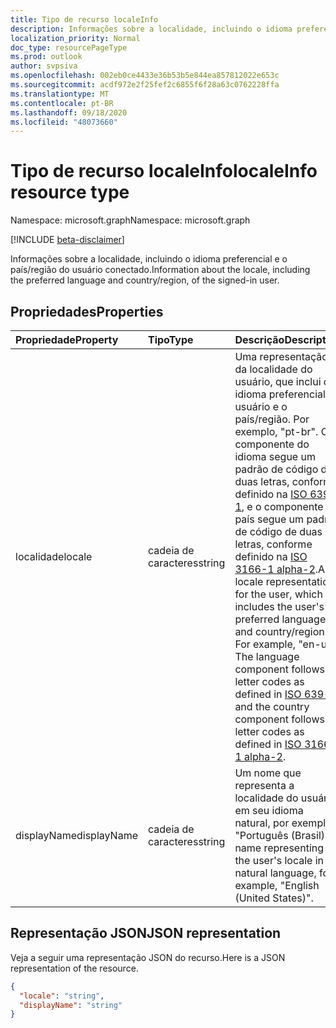 ```yaml
---
title: Tipo de recurso localeInfo
description: Informações sobre a localidade, incluindo o idioma preferencial e o país/região do usuário conectado.
localization_priority: Normal
doc_type: resourcePageType
ms.prod: outlook
author: svpsiva
ms.openlocfilehash: 002eb0ce4433e36b53b5e844ea857812022e653c
ms.sourcegitcommit: acdf972e2f25fef2c6855f6f28a63c0762228ffa
ms.translationtype: MT
ms.contentlocale: pt-BR
ms.lasthandoff: 09/18/2020
ms.locfileid: "48073660"
---
```

# <a name="localeinfo-resource-type"></a><span data-ttu-id="ca611-103">Tipo de recurso localeInfo</span><span class="sxs-lookup"><span data-stu-id="ca611-103">localeInfo resource type</span></span>

<span data-ttu-id="ca611-104">Namespace: microsoft.graph</span><span class="sxs-lookup"><span data-stu-id="ca611-104">Namespace: microsoft.graph</span></span>

[!INCLUDE [beta-disclaimer](../../includes/beta-disclaimer.md)]

<span data-ttu-id="ca611-105">Informações sobre a localidade, incluindo o idioma preferencial e o país/região do usuário conectado.</span><span class="sxs-lookup"><span data-stu-id="ca611-105">Information about the locale, including the preferred language and country/region, of the signed-in user.</span></span>


## <a name="properties"></a><span data-ttu-id="ca611-106">Propriedades</span><span class="sxs-lookup"><span data-stu-id="ca611-106">Properties</span></span>
| <span data-ttu-id="ca611-107">Propriedade</span><span class="sxs-lookup"><span data-stu-id="ca611-107">Property</span></span>     | <span data-ttu-id="ca611-108">Tipo</span><span class="sxs-lookup"><span data-stu-id="ca611-108">Type</span></span>   |<span data-ttu-id="ca611-109">Descrição</span><span class="sxs-lookup"><span data-stu-id="ca611-109">Description</span></span>|
|:---------------|:--------|:----------|
|<span data-ttu-id="ca611-110">localidade</span><span class="sxs-lookup"><span data-stu-id="ca611-110">locale</span></span>|<span data-ttu-id="ca611-111">cadeia de caracteres</span><span class="sxs-lookup"><span data-stu-id="ca611-111">string</span></span>|<span data-ttu-id="ca611-p101">Uma representação da localidade do usuário, que inclui o idioma preferencial do usuário e o país/região. Por exemplo, "pt-br". O componente do idioma segue um padrão de código de duas letras, conforme definido na [ISO 639-1](https://www.iso.org/iso/home/standards/language_codes.htm), e o componente do país segue um padrão de código de duas letras, conforme definido na [ISO 3166-1 alpha-2](https://www.iso.org/iso/country_codes.htm).</span><span class="sxs-lookup"><span data-stu-id="ca611-p101">A locale representation for the user, which includes the user's preferred language and country/region. For example, "en-us". The language component follows 2-letter codes as defined in [ISO 639-1](https://www.iso.org/iso/home/standards/language_codes.htm), and the country component follows 2-letter codes as defined in [ISO 3166-1 alpha-2](https://www.iso.org/iso/country_codes.htm).</span></span>|
|<span data-ttu-id="ca611-115">displayName</span><span class="sxs-lookup"><span data-stu-id="ca611-115">displayName</span></span>|<span data-ttu-id="ca611-116">cadeia de caracteres</span><span class="sxs-lookup"><span data-stu-id="ca611-116">string</span></span>|<span data-ttu-id="ca611-117">Um nome que representa a localidade do usuário em seu idioma natural, por exemplo, "Português (Brasil)".</span><span class="sxs-lookup"><span data-stu-id="ca611-117">A name representing the user's locale in natural language, for example, "English (United States)".</span></span>|

## <a name="json-representation"></a><span data-ttu-id="ca611-118">Representação JSON</span><span class="sxs-lookup"><span data-stu-id="ca611-118">JSON representation</span></span>

<span data-ttu-id="ca611-119">Veja a seguir uma representação JSON do recurso.</span><span class="sxs-lookup"><span data-stu-id="ca611-119">Here is a JSON representation of the resource.</span></span>

<!-- {
  "blockType": "resource",
  "optionalProperties": [

  ],
  "@odata.type": "microsoft.graph.localeInfo"
}-->

```json
{
  "locale": "string",
  "displayName": "string"
}

```

<!-- uuid: 8fcb5dbc-d5aa-4681-8e31-b001d5168d79
2015-10-25 14:57:30 UTC -->
<!--
{
  "type": "#page.annotation",
  "description": "localeInfo resource",
  "keywords": "",
  "section": "documentation",
  "tocPath": "",
  "suppressions": []
}
-->


